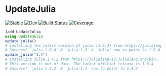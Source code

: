 # UpdateJulia

[![Stable](https://img.shields.io/badge/docs-stable-blue.svg)](https://LilithHafner.github.io/UpdateJulia.jl/stable)
[![Dev](https://img.shields.io/badge/docs-dev-blue.svg)](https://LilithHafner.github.io/UpdateJulia.jl/dev)
[![Build Status](https://github.com/LilithHafner/UpdateJulia.jl/actions/workflows/CI.yml/badge.svg?branch=main)](https://github.com/LilithHafner/UpdateJulia.jl/actions/workflows/CI.yml?query=branch%3Amain)
[![Coverage](https://codecov.io/gh/LilithHafner/UpdateJulia.jl/branch/main/graph/badge.svg)](https://codecov.io/gh/LilithHafner/UpdateJulia.jl)

```jl
]add UpdateJulia
using UpdateJulia
update_julia()
# installing the latest version of julia (1.6.4) from https://julialang-s3.julialang.org/bin/.../1.6/julia-1.6.4-...
# Success! `julia-1.6.4` & `julia-1.6` & `julia` now to point to 1.6.4
update_julia("1.4")
# installing julia 1.4.2 from https://julialang-s3.julialang.org/bin/.../1.4/julia-1.4.2-...
# This version is out of date. The latest official release is 1.6.4
# Success! `julia-1.4.2` & `julia-1.4` now to point to 1.4.2
```
